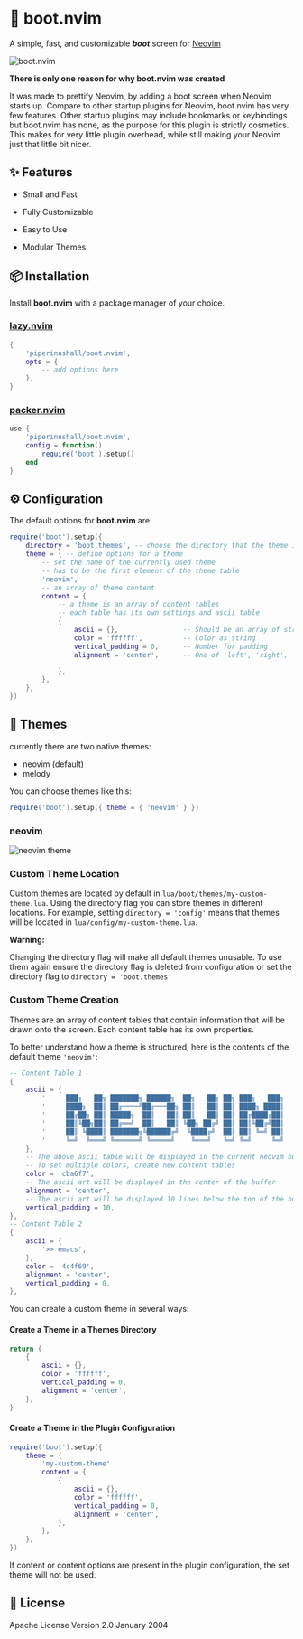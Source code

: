 # 🥾 boot.nvim

A simple, fast, and customizable ***boot*** screen for [Neovim](https://neovim.io/) 

![boot.nvim](https://github.com/user-attachments/assets/9e08d750-1419-4248-8902-d6c41195c662)

**There is only one reason for why boot.nvim was created**

It was made to prettify Neovim, by adding a boot screen when Neovim starts up. Compare to other startup plugins for Neovim, boot.nvim has very few features. Other startup plugins may include bookmarks or keybindings but boot.nvim has none, as the purpose for this plugin is strictly cosmetics. This makes for very little plugin overhead, while still making your Neovim just that little bit nicer.

## ✨ Features
- Small and Fast
- Fully Customizable
- Easy to Use

- Modular Themes

## 📦 Installation

Install **boot.nvim** with a package manager of your choice. 

### [lazy.nvim](https://github.com/folke/lazy.nvim)

``` lua
{
    'piperinnshall/boot.nvim',
    opts = {
        -- add options here
    },
}
```

### [packer.nvim](https://github.com/wbthomason/packer.nvim) 

```lua
use {
    'piperinnshall/boot.nvim',
    config = function()
        require('boot').setup()
    end
}
```

## ⚙️  Configuration

The default options for **boot.nvim** are:

```lua
require('boot').setup({
    directory = 'boot.themes', -- choose the directory that the theme is located in
    theme = { -- define options for a theme
        -- set the name of the currently used theme
        -- has to be the first element of the theme table 
        'neovim', 
        -- an array of theme content 
        content = {
            -- a theme is an array of content tables
            -- each table has its own settings and ascii table 
            {
                ascii = {},                -- Should be an array of strings
                color = 'ffffff',          -- Color as string
                vertical_padding = 0,      -- Number for padding
                alignment = 'center',      -- One of 'left', 'right', 'center'

            },
        },
    },
})
```

## 📝 Themes

currently there are two native themes:

- neovim (default)
- melody

You can choose themes like this: 

```lua  
require('boot').setup({ theme = { 'neovim' } }) 
```

### neovim

![neovim theme](https://github.com/user-attachments/assets/16ce5722-bd7e-4fc9-9e33-22441a60a8c1)

### Custom Theme Location

Custom themes are located by default in `lua/boot/themes/my-custom-theme.lua`. Using the directory flag you can store themes in different locations.
For example, setting `directory = 'config'` means that themes will be located in `lua/config/my-custom-theme.lua`.  

**Warning:** 

Changing the directory flag will make all default themes unusable. 
To use them again ensure the directory flag is deleted from configuration or set the directory flag to `directory = 'boot.themes'`

### Custom Theme Creation

Themes are an array of content tables that contain information that will be drawn onto the screen. Each content table has its own properties.

To better understand how a theme is structured, here is the contents of the default theme `'neovim'`:

```lua
-- Content Table 1
{
    ascii = {
        '     ███╗   ██╗ ███████╗ ██████╗  ██╗   ██╗ ██╗ ███╗   ███╗    ',
        '     ████╗  ██║ ██╔════╝██╔═══██╗ ██║   ██║ ██║ ████╗ ████║    ',
        '     ██╔██╗ ██║ █████╗  ██║   ██║ ██║   ██║ ██║ ██╔████╔██║    ',
        '     ██║╚██╗██║ ██╔══╝  ██║   ██║ ╚██╗ ██╔╝ ██║ ██║╚██╔╝██║    ',
        '     ██║ ╚████║ ███████╗╚██████╔╝  ╚████╔╝  ██║ ██║ ╚═╝ ██║    ',
        '     ╚═╝  ╚═══╝ ╚══════╝ ╚═════╝    ╚═══╝   ╚═╝ ╚═╝     ╚═╝    ',
    },
    -- The above ascii table will be displayed in the current neovim buffer in this color
    -- To set multiple colors, create new content tables
    color = 'cba6f7', 
    -- The ascii art will be displayed in the center of the buffer 
    alignment = 'center',
    -- The ascii art will be displayed 10 lines below the top of the buffer
    vertical_padding = 10,
},
-- Content Table 2
{
    ascii = {
        '>> emacs',
    },
    color = '4c4f69',
    alignment = 'center',
    vertical_padding = 0,
},
```

You can create a custom theme in several ways:

#### Create a Theme in a Themes Directory

```lua {filename='my-custom-theme.lua'}
return {
    {
        ascii = {},
        color = 'ffffff',
        vertical_padding = 0,
        alignment = 'center',
    },
}
```

#### Create a Theme in the Plugin Configuration  

```lua 
require('boot').setup({
    theme = {
        'my-custom-theme'
        content = {
            {
                ascii = {},
                color = 'ffffff',
                vertical_padding = 0,
                alignment = 'center',
            },
        }, 
    },
})
```

If content or content options are present in the plugin configuration, the set theme will not be used.

## 🔑 License

Apache License Version 2.0 January 2004 

